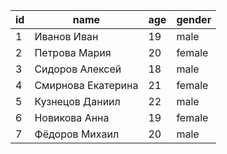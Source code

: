 | id |        name        | age | gender |
|----|--------------------|-----|--------|
| 1  | Иванов Иван        | 19  | male   |
| 2  | Петрова Мария      | 20  | female |
| 3  | Сидоров Алексей    | 18  | male   |
| 4  | Смирнова Екатерина | 21  | female |
| 5  | Кузнецов Даниил    | 22  | male   |
| 6  | Новикова Анна      | 19  | female |
| 7  | Фёдоров Михаил     | 20  | male   |
